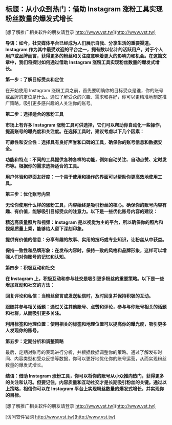 ## **标题：从小众到热门：借助 Instagram 涨粉工具实现粉丝数量的爆发式增长**

[想了解推广相关软件的朋友请登录 http://www.vst.tw](http://www.vst.tw)

**导语：如今，社交媒体平台已经成为人们展示自我、分享生活的重要渠道。Instagram 作为其中最受欢迎的平台之一，拥有数以亿计的活跃用户。对于个人用户或品牌而言，获得更多的粉丝和关注度意味着更大的影响力和机会。在这篇文章中，我们将探讨如何通过借助 Instagram 涨粉工具实现粉丝数量的爆发式增长。**

**第一步：了解目标受众和定位**

在开始使用 Instagram 涨粉工具之前，首先要明确你的目标受众是谁，你的账号或品牌的定位是什么。通过了解受众的兴趣、需求和喜好，你可以更精准地制定推广策略，吸引更多感兴趣的人关注你的账号。

**第二步：选择适合的涨粉工具**

**市场上有许多 Instagram 涨粉工具可供选择，它们可以帮助你自动化一些操作，提高账号的曝光度和关注度。在选择工具时，建议考虑以下几个因素：**

**可靠性和安全性：选择具有良好声誉和口碑的工具，确保你的账号信息和数据安全。**

**功能和特点：不同的工具提供各种各样的功能，例如自动关注、自动点赞、定时发布等。根据你的需求选择适合的工具。**

**用户体验和界面友好度：一个易于使用和操作的界面可以帮助你更高效地使用工具。**

**第三步：优化账号内容**

**无论你使用什么样的涨粉工具，内容始终是吸引粉丝的核心。确保你的账号内容有趣、有价值，能够吸引目标受众的注意力。以下是一些优化账号内容的建议：**

**精选高质量照片和视频：Instagram 是以视觉为主的平台，所以确保你的照片和视频质量上乘，能够给人留下深刻印象。**

**提供有价值的信息：分享有趣的故事、实用的技巧或专业知识，让粉丝从中获益。**

**保持一致性和品牌形象：在发布内容时，保持一致的风格和品牌形象，这样可以增强人们对你账号的记忆和认知。**

**第四步：积极互动和社交**

**在 Instagram 上，积极互动和参与社交是吸引更多粉丝的重要策略。以下是一些增加互动和社交的方法：**

**回复评论和私信：当粉丝留言或发送私信时，及时回复并保持积极的互动。**

**跟随并参与相关话题：通过关注其他账号、点赞和评论，参与与你账号相关的话题和社群，从而吸引更多关注。**

**利用标签和地理位置：使用相关的标签和地理位置可以提高你的曝光度，吸引更多人发现你的账号。**

**第五步：定期分析和调整策略**

最后，定期对账号的表现进行分析，并根据数据调整你的策略。通过了解发布时间、内容类型和受众反馈等数据，你可以更好地优化你的账号运营，从而实现粉丝数量的爆发式增长。

**结语：借助 Instagram 涨粉工具，你可以将你的账号从小众推向热门，获得更多的关注和认可。但要记住，内容质量和互动社交才是长期吸引粉丝的关键。通过以上策略，相信你可以在 Instagram 平台上实现粉丝数量的爆发式增长，并实现你的目标。**

[想了解推广相关软件的朋友请登录 http://www.vst.tw](http://www.vst.tw)


[访问软件官网 http://www.vst.tw](http://www.vst.tw)
